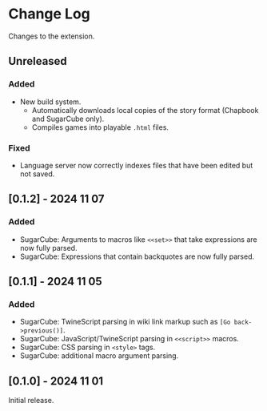 # Change Log

Changes to the extension.

## Unreleased

### Added

-   New build system.
    -   Automatically downloads local copies of the story format (Chapbook and SugarCube only).
    -   Compiles games into playable `.html` files.

### Fixed

-   Language server now correctly indexes files that have been edited but not saved.

## [0.1.2] - 2024 11 07

### Added

-   SugarCube: Arguments to macros like `<<set>>` that take expressions are now fully parsed.
-   SugarCube: Expressions that contain backquotes are now fully parsed.

## [0.1.1] - 2024 11 05

### Added

-   SugarCube: TwineScript parsing in wiki link markup such as `[Go back->previous()]`.
-   SugarCube: JavaScript/TwineScript parsing in `<<script>>` macros.
-   SugarCube: CSS parsing in `<style>` tags.
-   SugarCube: additional macro argument parsing.

## [0.1.0] - 2024 11 01

Initial release.
